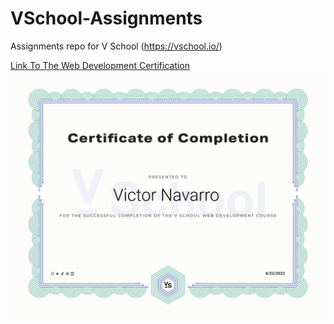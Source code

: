# VSchool-Assignments
Assignments repo for V School (https://vschool.io/)

[Link To The Web Development Certification](https://app.digit.ink/en/view-credential/7f364132-f373-4ca9-8d79-31ebbb17cb78g)
![Certificate](certificate.png)


